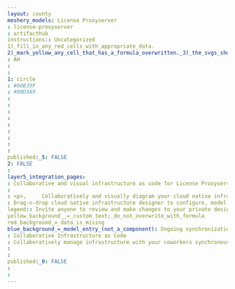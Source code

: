 ```yaml
---
layout: county 
meshery_models: License Proxyserver
: license-proxyserver
: artifacthub
instructions:: Uncategorized
1)_fill_in_any_red_cells_with_appropriate_data.
2)_mark_yellow_any_cell_that_has_a_formula_overwritten._3)_the_svgs_shouldn't_have_xml_header_they_are_added_programmatically_through_workflows: Uncategorized
: AH
: 
: 
1: circle
: #00B39F
: #00D3A9
: 
: 
: 
: 
: 
: 
: 
: 
: 
published:_5: FALSE
2: FALSE
: 
layer5_integration_pages: 
: Collaborative and visual infrastructure as code for License Proxyserver
: 
: <p>,     Collaboratively and visually diagram your cloud native infrastructure with GitOps-style pipeline integration. Design, test, and manage configuration your Kubernetes-based, containerized applications as a visual topology., </p>, <p>,     Looking for best practice cloud native design and deployment best practices? Choose from thousands of pre-built components in MeshMap. Choose from hundreds of ready-made design patterns by importing templates from Meshery Catalog or use our low code designer, MeshMap, to create and deploy your own cloud native infrastructure designs., </p>
: Drag-n-drop cloud native infrastructure designer to configure, model, and deploy your workloads.
legend:: Invite anyone to review and make changes to your private designs.
yellow_background__=_custom_text;_do_not_overwrite_with_formula
red_background_=_data_is_mising
blue_background_=_model_entry_(not_a_component): Ongoing synchronization of Kubernetes configuration and changes across any number of clusters.
: Collaborative Infrastructure as Code
: Collaboratively manage infrastructure with your coworkers synchronously sharing the same designs.
: 
: 
published:_0: FALSE
: 
: 
---
```

